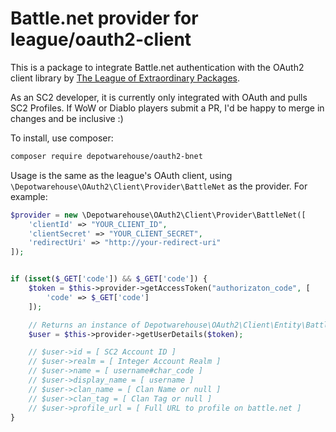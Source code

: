 # Battle.net provider for league/oauth2-client

This is a package to integrate Battle.net authentication with the OAuth2 client library by
[The League of Extraordinary Packages](https://github.com/thephpleague/oauth2-client).

As an SC2 developer, it is currently only integrated with OAuth and pulls SC2 Profiles. If WoW or Diablo players submit
a PR, I'd be happy to merge in changes and be inclusive :)

To install, use composer:

```bash
composer require depotwarehouse/oauth2-bnet
```

Usage is the same as the league's OAuth client, using `\Depotwarehouse\OAuth2\Client\Provider\BattleNet` as the provider.
For example:

```php
$provider = new \Depotwarehouse\OAuth2\Client\Provider\BattleNet([
    'clientId' => "YOUR_CLIENT_ID",
    'clientSecret' => "YOUR_CLIENT_SECRET",
    'redirectUri' => "http://your-redirect-uri"
]);


if (isset($_GET['code']) && $_GET['code']) {
    $token = $this->provider->getAccessToken("authorizaton_code", [
        'code' => $_GET['code']
    ]);

    // Returns an instance of Depotwarehouse\OAuth2\Client\Entity\BattleNetUser
    $user = $this->provider->getUserDetails($token);

    // $user->id = [ SC2 Account ID ]
    // $user->realm = [ Integer Account Realm ]
    // $user->name = [ username#char_code ]
    // $user->display_name = [ username ]
    // $user->clan_name = [ Clan Name or null ]
    // $user->clan_tag = [ Clan Tag or null ]
    // $user->profile_url = [ Full URL to profile on battle.net ]
}
```
